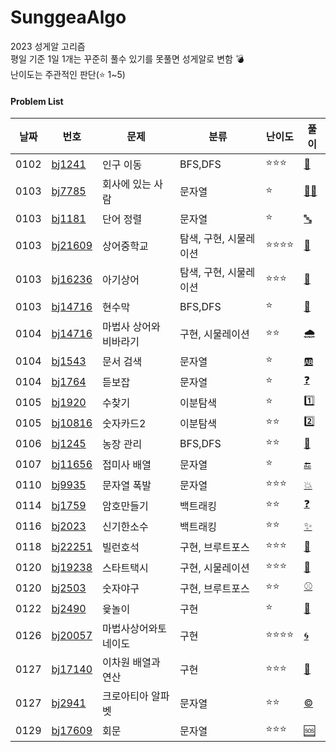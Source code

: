 # SunggeaAlgo
2023 성게알 고리즘 <br>
평일 기준 1일 1개는 꾸준히 풀수 있기를 못풀면 성게알로 변함 💣 <br>
난이도는 주관적인 판단(⭐ 1~5) <br>


#### Problem List
| 날짜 | 번호                                             | 문제                | 분류 |난이도|풀이 |
| ---- | ------------------------------------------------ | ------------------| --------|---|---- |
| 0102 | [bj1241](https://www.acmicpc.net/problem/16234)|인구 이동|  BFS,DFS |⭐⭐⭐|[🏃‍](202301/0102/bj16234_인구이동.md)  |
| 0103 | [bj7785](https://www.acmicpc.net/problem/7785)|회사에 있는 사람| 문자열|⭐|[👨‍💼](202301/0103/bj7785_회사에있는사람.md) |
| 0103 | [bj1181](https://www.acmicpc.net/problem/1181)|단어 정렬| 문자열|⭐|[🔤](202301/0103/bj1181_단어정렬.md) |
| 0103 | [bj21609](https://www.acmicpc.net/problem/21609)|상어중학교|탐색, 구현, 시물레이션|⭐⭐⭐⭐|[🦈](202301/0103/bj21609_상어중학교.md) |
| 0103 | [bj16236](https://www.acmicpc.net/problem/16236)|아기상어|탐색, 구현, 시물레이션|⭐⭐⭐|[👶](202301/0103/bj16236_아기상어.md) |
| 0103 | [bj14716](https://www.acmicpc.net/problem/16236)|현수막|BFS,DFS|⭐|[🏁](202301/0103/bj14716_현수막.md) |
| 0104 | [bj14716](https://www.acmicpc.net/problem/16236)|마법사 상어와 비바라기|구현, 시물레이션|⭐⭐|[🌧](202301/0104/bj21610_마법사상어와비바라기.md) |
| 0104 | [bj1543](https://www.acmicpc.net/problem/1543)|문서 검색|문자열|⭐|[🆎](202301/0104/bj1543_문서검색.md) |
| 0104 | [bj1764](https://www.acmicpc.net/problem/1764)|듣보잡|문자열|⭐|[❓](202301/0104/bj1764_듣보잡.md) |
| 0105 | [bj1920](https://www.acmicpc.net/problem/1920)|수찾기|이분탐색|⭐|[1️⃣](202301/0105/bj1920_수찾기.md) |
| 0105 | [bj10816](https://www.acmicpc.net/problem/10816)|숫자카드2|이분탐색|⭐⭐|[2️⃣](202301/0105/bj10816_숫자카드2.md) |
| 0106 | [bj1245](https://www.acmicpc.net/problem/1245)|농장 관리|BFS,DFS|⭐⭐|[🌾](202301/0106/bj1245_농장관리.md) |
| 0107 | [bj11656](https://www.acmicpc.net/problem/11656)|접미사 배열|문자열|⭐|[🔚](202301/0107/bj11656_.md) |
| 0110 | [bj9935](https://www.acmicpc.net/problem/9935)|문자열 폭발|문자열|⭐⭐⭐|[💥](202301/0110/bj9935_문자열폭발.md) |
| 0114 | [bj1759](https://www.acmicpc.net/problem/1759)|암호만들기|백트래킹|⭐⭐|[❓](202301/0114/bj1759_암호만들기.md) |
| 0116 | [bj2023](https://www.acmicpc.net/problem/2023)|신기한소수|백트래킹|⭐⭐|[✨](202301/0116/bj2023_신기한소수.md) |
| 0118 | [bj22251](https://www.acmicpc.net/problem/22251)|빌런호석|구현, 브루트포스|⭐⭐⭐|[👿](202301/0118/bj22251_빌런호석.md) |
| 0120 | [bj19238](https://www.acmicpc.net/problem/19238)|스타트택시|구현, 시물레이션|⭐⭐⭐|[🚕](202301/0120/bj19238_스타트택시.md) |
| 0120 | [bj2503](https://www.acmicpc.net/problem/2503)|숫자야구|구현, 브루트포스|⭐⭐|[⚾](202301/0120/bj2503_숫자야구.md) |
| 0122 | [bj2490](https://www.acmicpc.net/problem/2490)|윷놀이|구현|⭐|[🥖](202301/0122/bj2490_윷놀이.md) |
| 0126 | [bj20057](https://www.acmicpc.net/problem/20057)|마법사상어와토네이도|구현|⭐⭐⭐⭐|[🌀](202301/0126/bj20057_마법사상어와토네이도.md) |
| 0127 | [bj17140](https://www.acmicpc.net/problem/17140)|이차원 배열과 연산|구현|⭐⭐⭐|[🔢](202301/0127/bj17140_이차원배열과연산.md) |
| 0127 | [bj2941](https://www.acmicpc.net/problem/2941)|크로아티아 알파벳|문자열|⭐⭐|[©](202301/0127/bj2941_크로아티아알파벳.md) |
| 0129 | [bj17609](https://www.acmicpc.net/problem/17609)|회문|문자열|⭐⭐⭐|[🆘](202301/0129/bj17609_회문.md) |
</div>
